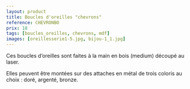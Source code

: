 ```yaml
---
layout: product
title: Boucles d'oreilles "chevrons"
reference: CHEVRONBO
prix: 18
tags: [boucles_oreilles, chevrons, mdf]
images: [oreillesserie1-5.jpg, bijou-1_1.jpg]
---
```

Ces boucles d’oreilles sont faites à la main en bois (medium) découpé au laser.

Elles peuvent être montées sur des attaches en métal de trois coloris au choix : doré, argenté, bronze.